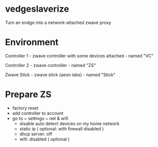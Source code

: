 # vedgeslaverize
Turn an endge into a network-attached zwave proxy

# Environment
Controller 1 - zwave controller with some devices attached - named "VC"

Controller 2 - zwave controller - named "ZS"

Zwave Stick - zwave stick (aeon labs) - named "Stick"

# Prepare ZS
- factory reset
- add controller to account
- go to ~ settings ~ net & wifi
  - disable auto detect devices on my home network
  - static ip ( optional: with firewall disabled )
  - dhcp server: off
  - wifi: disabled ( optional )
